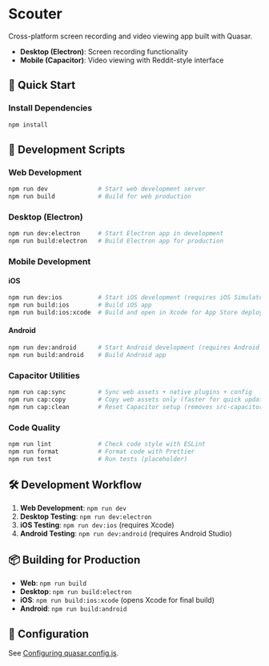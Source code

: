 # Scouter

Cross-platform screen recording and video viewing app built with Quasar.

- **Desktop (Electron)**: Screen recording functionality
- **Mobile (Capacitor)**: Video viewing with Reddit-style interface

## 🚀 Quick Start

### Install Dependencies
```bash
npm install
```

## 📱 Development Scripts

### Web Development
```bash
npm run dev              # Start web development server
npm run build            # Build for web production
```

### Desktop (Electron)
```bash
npm run dev:electron     # Start Electron app in development
npm run build:electron   # Build Electron app for production
```

### Mobile Development

#### iOS
```bash
npm run dev:ios          # Start iOS development (requires iOS Simulator)
npm run build:ios        # Build iOS app
npm run build:ios:xcode  # Build and open in Xcode for App Store deployment
```

#### Android
```bash
npm run dev:android      # Start Android development (requires Android emulator)
npm run build:android    # Build Android app
```

### Capacitor Utilities
```bash
npm run cap:sync         # Sync web assets + native plugins + config
npm run cap:copy         # Copy web assets only (faster for quick updates)
npm run cap:clean        # Reset Capacitor setup (removes src-capacitor folder)
```

### Code Quality
```bash
npm run lint             # Check code style with ESLint
npm run format           # Format code with Prettier
npm run test             # Run tests (placeholder)
```

## 🛠️ Development Workflow

1. **Web Development**: `npm run dev`
2. **Desktop Testing**: `npm run dev:electron`
3. **iOS Testing**: `npm run dev:ios` (requires Xcode)
4. **Android Testing**: `npm run dev:android` (requires Android Studio)

## 📦 Building for Production

- **Web**: `npm run build`
- **Desktop**: `npm run build:electron`
- **iOS**: `npm run build:ios:xcode` (opens Xcode for final build)
- **Android**: `npm run build:android`

## 🔧 Configuration
See [Configuring quasar.config.js](https://v2.quasar.dev/quasar-cli-vite/quasar-config-js).
